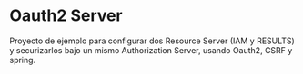 # Oauth2 Server
Proyecto de ejemplo para configurar dos Resource Server (IAM y RESULTS) y securizarlos bajo un mismo Authorization Server, usando Oauth2, CSRF y spring.

